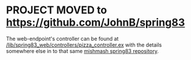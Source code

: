 # PROJECT MOVED to https://github.com/JohnB/spring83

The web-endpoint's controller can be found at
[/lib/spring83_web/controllers/pizza_controller.ex](https://github.com/JohnB/spring83/blob/main/lib/spring83_web/controllers/pizza_controller.ex)
with the details somewhere else in to that same [mishmash spring83 repository](https://github.com/JohnB/spring83).
